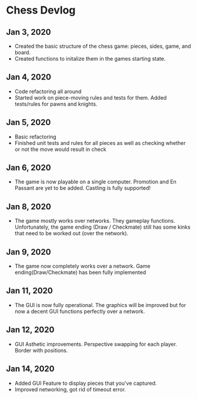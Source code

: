 # Chess Devlog
## Jan 3, 2020
- Created the basic structure of the chess game: pieces, sides, game, and board.
- Created functions to initalize them in the games starting state.
## Jan 4, 2020
- Code refactoring all around
- Started work on piece-moving rules and tests for them. Added tests/rules for pawns and knights.
## Jan 5, 2020
- Basic refactoring
- Finished unit tests and rules for all pieces as well as checking whether or not the move would result in check
## Jan 6, 2020
- The game is now playable on a single computer. Promotion and En Passant are yet to be added. Castling is fully supported!
## Jan 8, 2020
- The game mostly works over networks. They gameplay functions. Unfortunately, the game ending (Draw / Checkmate) still has some kinks that need to be worked out (over the network).
## Jan 9, 2020
- The game now completely works over a network. Game ending(Draw/Checkmate) has been fully implemented
## Jan 11, 2020
- The GUI is now fully operational. The graphics will be improved but for now a decent GUI functions perfectly over a network.
## Jan 12, 2020
- GUI Asthetic improvements. Perspective swapping for each player. Border with positions.
## Jan 14, 2020
- Added GUI Feature to display pieces that you've captured.
- Improved networking, got rid of timeout error.
